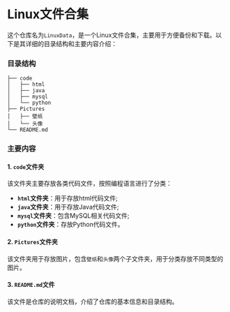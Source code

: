 # Linux文件合集

这个仓库名为`LinuxData`，是一个Linux文件合集，主要用于方便备份和下载。以下是其详细的目录结构和主要内容介绍：

### 目录结构
```
├── code
│   ├── html
│   ├── java
│   ├── mysql
│   └── python
├── Pictures
│   ├── 壁纸
│   └── 头像
└── README.md
```

### 主要内容

#### 1. `code`文件夹
该文件夹主要存放各类代码文件，按照编程语言进行了分类：
- **`html`文件夹**：用于存放html代码文件;
- **`java`文件夹**：用于存放Java代码文件;
- **`mysql`文件夹**：包含MySQL相关代码文件;
- **`python`文件夹**：存放Python代码文件。

#### 2. `Pictures`文件夹
该文件夹用于存放图片，包含`壁纸`和`头像`两个子文件夹，用于分类存放不同类型的图片。

#### 3. `README.md`文件
该文件是仓库的说明文档，介绍了仓库的基本信息和目录结构。

